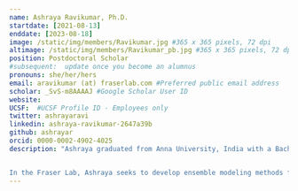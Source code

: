 ```yaml
---
name: Ashraya Ravikumar, Ph.D.
startdate: [2021-08-13]
enddate: [2023-08-18]
image: /static/img/members/Ravikumar.jpg #365 x 365 pixels, 72 dpi
altimage: /static/img/members/Ravikumar_pb.jpg #365 x 365 pixels, 72 dpi
position: Postdoctoral Scholar
#subsequent:  update once you become an alumnus
pronouns: she/her/hers
email: aravikumar (at) fraserlab.com #Preferred public email address
scholar: _SvS-m8AAAAJ #Google Scholar User ID
website:
UCSF:  #UCSF Profile ID - Employees only
twitter: ashrayaravi
linkedin: ashraya-ravikumar-2647a39b
github: ashrayar
orcid: 0000-0002-4902-4025
description: "Ashraya graduated from Anna University, India with a Bachelor of Engineering in Computer Science. She completed her Ph.D. in the Molecular Biophysics Unit at the Indian Insitute of Science in March 2021. During her Ph.D., Ashraya performed computational studies to understand various aspects of stereochemistry of crystal and cryo-EM protein structures.


In the Fraser Lab, Ashraya seeks to develop ensemble modeling methods for cryo-EM and X-ray crystallography."
---
```

